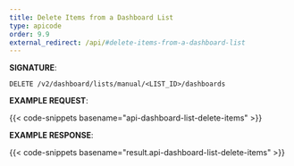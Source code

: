 ```yaml
---
title: Delete Items from a Dashboard List
type: apicode
order: 9.9
external_redirect: /api/#delete-items-from-a-dashboard-list
---
```



**SIGNATURE**:


`DELETE /v2/dashboard/lists/manual/<LIST_ID>/dashboards`


**EXAMPLE REQUEST**:


{{< code-snippets basename="api-dashboard-list-delete-items" >}}


**EXAMPLE RESPONSE**:


{{< code-snippets basename="result.api-dashboard-list-delete-items" >}}
